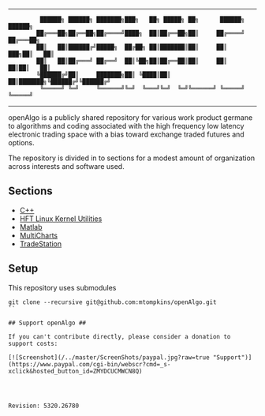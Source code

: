   -------------------------------------------------------------------------

			 ██████╗ ██████╗ ███████╗███╗   ██╗ █████╗ ██╗      ██████╗  ██████╗
			██╔═══██╗██╔══██╗██╔════╝████╗  ██║██╔══██╗██║     ██╔════╝ ██╔═══██╗
			██║   ██║██████╔╝█████╗  ██╔██╗ ██║███████║██║     ██║  ███╗██║   ██║
			██║   ██║██╔═══╝ ██╔══╝  ██║╚██╗██║██╔══██║██║     ██║   ██║██║   ██║
			╚██████╔╝██║     ███████╗██║ ╚████║██║  ██║███████╗╚██████╔╝╚██████╔╝
			 ╚═════╝ ╚═╝     ╚══════╝╚═╝  ╚═══╝╚═╝  ╚═╝╚══════╝ ╚═════╝  ╚═════╝

  -------------------------------------------------------------------------



openAlgo is a publicly shared repository for various work product germane to algorithms and coding associated with the high frequency low latency electronic trading space with a bias toward exchange traded futures and options.

The repository is divided in to sections for a modest amount of organization across interests and software used.

## Sections ##
- [C++](https://github.com/mtompkins/openAlgo/tree/master/C%2B%2B)
- [HFT Linux Kernel Utilities](https://github.com/mtompkins/linux-kernel-utilities)
- [Matlab](https://github.com/mtompkins/openAlgo/tree/master/Matlab)
- [MultiCharts](https://github.com/mtompkins/openAlgo/tree/master/MultiCharts)
- [TradeStation](https://github.com/mtompkins/openAlgo/tree/master/TradeStation)

## Setup ##
This repository uses submodules
```
git clone --recursive git@github.com:mtompkins/openAlgo.git
``

## Support openAlgo ##

If you can't contribute directly, please consider a donation to support costs:

[![Screenshot](/../master/ScreenShots/paypal.jpg?raw=true "Support")](https://www.paypal.com/cgi-bin/webscr?cmd=_s-xclick&hosted_button_id=ZMYDCUCMWCN8Q)




Revision: 5320.26780
